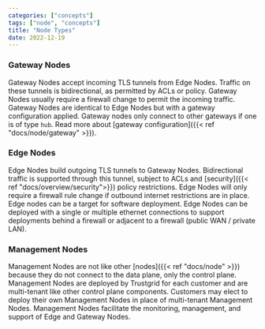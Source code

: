 ```yaml
---
categories: ["concepts"]
tags: ["node", "concepts"]
title: "Node Types"
date: 2022-12-19
---
```


### Gateway Nodes

Gateway Nodes accept incoming TLS tunnels from Edge Nodes. Traffic on these tunnels is bidirectional, as permitted by ACLs or policy. Gateway Nodes usually require a firewall change to permit the incoming traffic. Gateway Nodes are identical to Edge Nodes but with a gateway configuration applied. Gateway nodes only connect to other gateways if one is of type `hub`. Read more about [gateway configuration]({{< ref "docs/node/gateway" >}}).

### Edge Nodes

Edge Nodes build outgoing TLS tunnels to Gateway Nodes. Bidirectional traffic is supported through this tunnel, subject to ACLs and [security]({{< ref "docs/overview/security">}}) policy restrictions. Edge Nodes will only require a firewall rule change if outbound internet restrictions are in place. Edge nodes can be a target for software deployment. Edge Nodes can be deployed with a single or multiple ethernet connections to support deployments behind a firewall or adjacent to a firewall (public WAN / private LAN).

### Management Nodes

Management Nodes are not like other [nodes]({{< ref "docs/node" >}}) because they do not connect to the data plane, only the control plane. Management Nodes are deployed by Trustgrid for each customer and are multi-tenant like other control plane components. Customers may elect to deploy their own Management Nodes in place of multi-tenant Management Nodes. Management Nodes facilitate the monitoring, management, and support of Edge and Gateway Nodes.

